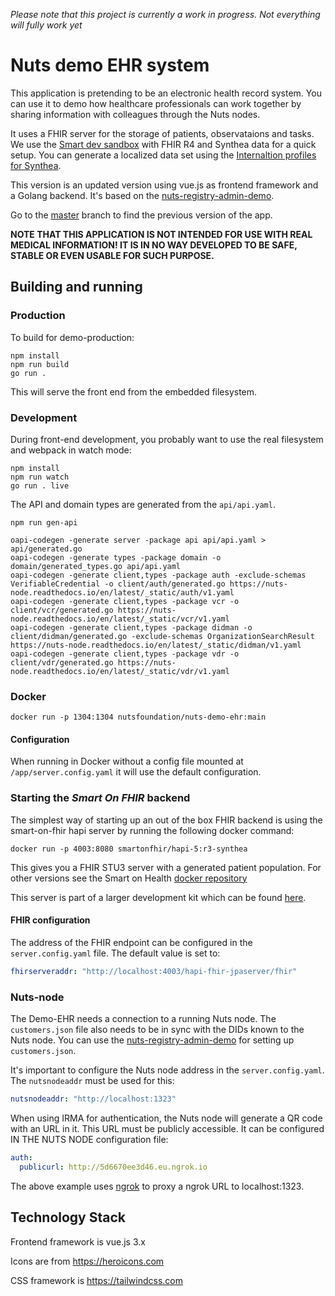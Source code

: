 _Please note that this project is currently a work in progress. Not everything
will fully work yet_

# Nuts demo EHR system

This application is pretending to be an electronic health record system. You can
use it to demo how healthcare professionals can work together by sharing
information with colleagues through the Nuts nodes.

It uses a FHIR server for the storage of patients, observataions and tasks.
We use the [Smart dev sandbox](https://github.com/smart-on-fhir/smart-dev-sandbox) with FHIR R4 and Synthea data
for a quick setup. You can generate a localized data set using the [Internaltion profiles for Synthea](https://github.com/synthetichealth/synthea-international).

This version is an updated version using vue.js as frontend framework and a Golang backend. It's based on the [nuts-registry-admin-demo](https://github.com/nuts-foundation/nuts-registry-admin-demo).

Go to the [master](https://github.com/nuts-foundation/nuts-registry-admin-demo/tree/master/) branch to find the previous version of the app.

**NOTE THAT THIS APPLICATION IS NOT INTENDED FOR USE WITH REAL MEDICAL
INFORMATION! IT IS IN NO WAY DEVELOPED TO BE SAFE, STABLE OR EVEN USABLE FOR
SUCH PURPOSE.**

## Building and running
### Production
To build for demo-production:

```shell
npm install
npm run build
go run .
```

This will serve the front end from the embedded filesystem.
### Development

During front-end development, you probably want to use the real filesystem and webpack in watch mode:

```shell
npm install
npm run watch
go run . live
```

The API and domain types are generated from the `api/api.yaml`.
```shell
npm run gen-api

oapi-codegen -generate server -package api api/api.yaml > api/generated.go
oapi-codegen -generate types -package domain -o domain/generated_types.go api/api.yaml
oapi-codegen -generate client,types -package auth -exclude-schemas VerifiableCredential -o client/auth/generated.go https://nuts-node.readthedocs.io/en/latest/_static/auth/v1.yaml
oapi-codegen -generate client,types -package vcr -o client/vcr/generated.go https://nuts-node.readthedocs.io/en/latest/_static/vcr/v1.yaml
oapi-codegen -generate client,types -package didman -o client/didman/generated.go -exclude-schemas OrganizationSearchResult https://nuts-node.readthedocs.io/en/latest/_static/didman/v1.yaml
oapi-codegen -generate client,types -package vdr -o client/vdr/generated.go https://nuts-node.readthedocs.io/en/latest/_static/vdr/v1.yaml

```

### Docker
```shell
docker run -p 1304:1304 nutsfoundation/nuts-demo-ehr:main
```

#### Configuration
When running in Docker without a config file mounted at `/app/server.config.yaml` it will use the default configuration.

### Starting the _Smart On FHIR_ backend

The simplest way of starting up an out of the box FHIR backend is using the smart-on-fhir hapi server by running the following docker command:

```shell
docker run -p 4003:8080 smartonfhir/hapi-5:r3-synthea
```

This gives you a FHIR STU3 server with a generated patient population.
For other versions see the Smart on Health [docker repository](https://hub.docker.com/r/smartonfhir/hapi-5/tags?page=1&ordering=last_updated)

This server is part of a larger development kit which can be found [here](https://github.com/smart-on-fhir/smart-dev-sandbox#start-the-dev-sandbox).

#### FHIR configuration
The address of the FHIR endpoint can be configured in the `server.config.yaml` file.
The default value is set to:
```yaml
fhirserveraddr: "http://localhost:4003/hapi-fhir-jpaserver/fhir" 
```

### Nuts-node

The Demo-EHR needs a connection to a running Nuts node. The `customers.json` file also needs to be in sync with the DIDs known to the Nuts node.
You can use the [nuts-registry-admin-demo](https://github.com/nuts-foundation/nuts-registry-admin-demo) for setting up `customers.json`.

It's important to configure the Nuts node address in the `server.config.yaml`. The `nutsnodeaddr` must be used for this:

```yaml
nutsnodeaddr: "http://localhost:1323"
```

When using IRMA for authentication, the Nuts node will generate a QR code with an URL in it. This URL must be publicly accessible.
It can be configured IN THE NUTS NODE configuration file:

```yaml
auth:
  publicurl: http://5d6670ee3d46.eu.ngrok.io
```

The above example uses [ngrok](https://ngrok.io) to proxy a ngrok URL to localhost:1323.

## Technology Stack

Frontend framework is vue.js 3.x

Icons are from https://heroicons.com

CSS framework is https://tailwindcss.com
